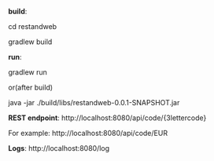 **build**: 

cd restandweb 

gradlew build

**run**:

gradlew run

or(after build)

java -jar ./build/libs/restandweb-0.0.1-SNAPSHOT.jar


**REST endpoint**: http://<span></span>localhost:8080/api/code/{3lettercode}

For example: http://localhost:8080/api/code/EUR

**Logs**: http://localhost:8080/log
